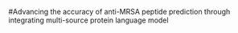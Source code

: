 #Advancing the accuracy of anti-MRSA peptide prediction through integrating multi-source protein language model
